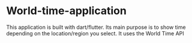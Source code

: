 # World-time-application
This application is built with dart/flutter. Its main purpose is to show time depending on the location/region you select. It uses the World Time API
